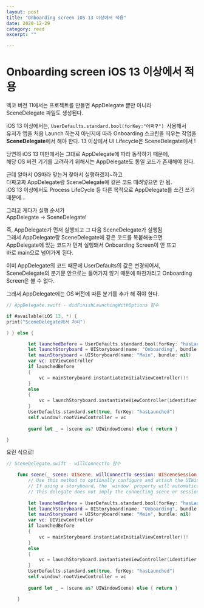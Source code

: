 ```yaml
---
layout: post
title: "Onboarding screen iOS 13 이상에서 적용" 
date: 2020-12-29
category: read 
excerpt: ""

---
```


# Onboarding screen iOS 13 이상에서 적용

엑코 버전 11에서는 프로젝트를 만들면 AppDelegate 뿐만 아니라  
SceneDelegate 파일도 생성된다.

iOS 13 이상에서는, `UserDefaults.standard.bool(forKey:"어쩌구") `사용해서  
유저가 앱을 처음 Launch 하는지 아닌지에 따라 Onboarding 스크린을 띄우는 작업을  
**SceneDelegate**에서 해야 한다. 13 이상에서 UI Lifecycle은 SceneDelegate에서 !

당연히 iOS 13 미만에서는 그대로 AppDelegate에 따라 동작하기 때문에,  
해당 OS 버전 기기를 고려하기 위해서는 AppDelegate도 동일 코드가 존재해야 한다.



근데 알아서 OS따라 맞는거 찾아서 실행하겠지~하고  
다짜고짜 AppDelegate랑 SceneDelegate에 같은 코드 때려넣으면 안 됨.  
iOS 13 이상에서도 Process LifeCycle 등 다른 목적으로 AppDelegate를 쓰긴 쓰기 때문에...

그리고 게다가 실행 순서가  
AppDelegate → SceneDelegate!

즉, AppDelegate가 먼저 실행되고 그 다음 SceneDelegate가 실행됨  
그래서 AppDelegate랑 SceneDelegate에 같은 코드를 복붙해놓으면   
AppDelegate에 있는 코드가 먼저 실행돼서 Onboarding Screen이 안 뜨고  
바로 main으로 넘어가게 된다.

이미 AppDelegate의 코드 때문에 UserDefaults의 값은 변경되어서,  
SceneDelegate의 분기문 안으로는 들어가지 않기 때문에 마찬가리고 Onboarding Screen은 볼 수 없다.

그래서 AppDelegate에는 OS 버전에 따른 분기를 추가 해 줘야 한다.  

```swift
// AppDelegate.swift - didFinishLaunchingWithOptions 함수

if #available(iOS 13, *) {
print("SceneDelegate에서 처리")

) } else { 

        let launchedBefore = UserDefaults.standard.bool(forKey: "hasLaunched")
        let launchStoryboard = UIStoryboard(name: "Onboarding", bundle: nil)
        let mainStoryboard = UIStoryboard(name: "Main", bundle: nil)
        var vc: UIViewController
        if launchedBefore
        {
            vc = mainStoryboard.instantiateInitialViewController()!
        }
        else
        {
            vc = launchStoryboard.instantiateViewController(identifier: "OnboardingViewController")
        }
        UserDefaults.standard.set(true, forKey: "hasLaunched")
        self.window?.rootViewController = vc
        
        guard let _ = (scene as? UIWindowScene) else { return }

}
```

요런 식으로!

```swift
// SceneDelegate.swift - willConnectTo 함수

    func scene(_ scene: UIScene, willConnectTo session: UISceneSession, options connectionOptions: UIScene.ConnectionOptions) {
        // Use this method to optionally configure and attach the UIWindow `window` to the provided UIWindowScene `scene`.
        // If using a storyboard, the `window` property will automatically be initialized and attached to the scene.
        // This delegate does not imply the connecting scene or session are new (see `application:configurationForConnectingSceneSession` instead).
        
        let launchedBefore = UserDefaults.standard.bool(forKey: "hasLaunched")
        let launchStoryboard = UIStoryboard(name: "Onboarding", bundle: nil)
        let mainStoryboard = UIStoryboard(name: "Main", bundle: nil)
        var vc: UIViewController
        if launchedBefore
        {
            vc = mainStoryboard.instantiateInitialViewController()!
        }
        else
        {
            vc = launchStoryboard.instantiateViewController(identifier: "OnboardingViewController")
        }
        UserDefaults.standard.set(true, forKey: "hasLaunched")
        self.window?.rootViewController = vc
        
        guard let _ = (scene as? UIWindowScene) else { return }

    }
```

